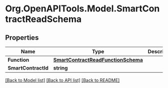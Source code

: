
# Org.OpenAPITools.Model.SmartContractReadSchema

## Properties

Name | Type | Description | Notes
------------ | ------------- | ------------- | -------------
**Function** | [**SmartContractReadFunctionSchema**](SmartContractReadFunctionSchema.md) |  | [optional] 
**SmartContractId** | **string** |  | [optional] 

[[Back to Model list]](../README.md#documentation-for-models)
[[Back to API list]](../README.md#documentation-for-api-endpoints)
[[Back to README]](../README.md)

